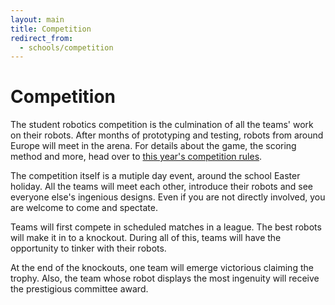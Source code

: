 ```yaml
---
layout: main
title: Competition
redirect_from:
  - schools/competition
---
```

Competition
===========

The student robotics competition is the culmination of all the teams' work on
their robots.  After months of prototyping and testing, robots from around
Europe will meet in the arena. For details about the game, the scoring method
and more, head over to [this year's competition rules](/docs/rules).

The competition itself is a mutiple day event, around the school Easter
holiday. All the teams will meet each other, introduce their robots and see
everyone else's ingenious designs. Even if you are not directly involved, you
are welcome to come and spectate.

Teams will first compete in scheduled matches in a league. The best robots will
make it in to a knockout. During all of this, teams will have the opportunity to
tinker with their robots.

At the end of the knockouts, one team will emerge victorious claiming the
trophy. Also, the team whose robot displays the most ingenuity will receive the
prestigious committee award.
